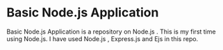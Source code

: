 # Basic Node.js Application
 Basic Node.js Application is a repository on Node.js . This is my first time using Node.js. I have used Node.js , Express.js and Ejs in this repo.
